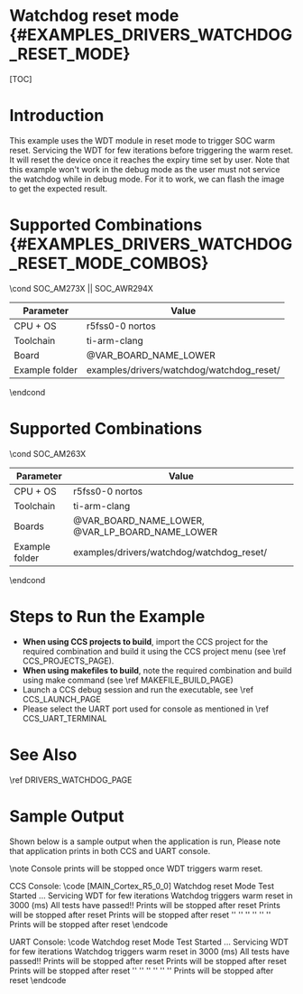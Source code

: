 # Watchdog reset mode {#EXAMPLES_DRIVERS_WATCHDOG_RESET_MODE}

[TOC]

# Introduction

This example uses the WDT module in reset mode to trigger SOC warm reset.
Servicing the WDT for few iterations before triggering the warm reset.
It will reset the device once it reaches the expiry time set by user.
Note that this example won't work in the debug mode as the user must not service the watchdog while in debug mode.
For it to work, we can flash the image to get the expected result.

# Supported Combinations {#EXAMPLES_DRIVERS_WATCHDOG_RESET_MODE_COMBOS}
\cond SOC_AM273X || SOC_AWR294X

 Parameter      | Value
 ---------------|-----------
 CPU + OS       | r5fss0-0 nortos
 Toolchain      | ti-arm-clang
 Board          | @VAR_BOARD_NAME_LOWER
 Example folder | examples/drivers/watchdog/watchdog_reset/

\endcond

# Supported Combinations
\cond SOC_AM263X

 Parameter      | Value
 ---------------|-----------
 CPU + OS       | r5fss0-0 nortos
 Toolchain      | ti-arm-clang
 Boards         | @VAR_BOARD_NAME_LOWER, @VAR_LP_BOARD_NAME_LOWER
 Example folder | examples/drivers/watchdog/watchdog_reset/

\endcond

# Steps to Run the Example

- **When using CCS projects to build**, import the CCS project for the required combination
  and build it using the CCS project menu (see \ref CCS_PROJECTS_PAGE).
- **When using makefiles to build**, note the required combination and build using
  make command (see \ref MAKEFILE_BUILD_PAGE)
- Launch a CCS debug session and run the executable, see \ref CCS_LAUNCH_PAGE
- Please select the UART port used for console as mentioned in \ref CCS_UART_TERMINAL

# See Also

\ref DRIVERS_WATCHDOG_PAGE

# Sample Output

Shown below is a sample output when the application is run,
Please note that application prints in both CCS and UART console.

\note Console prints will be stopped once WDT triggers warm reset.

CCS Console:
\code
[MAIN_Cortex_R5_0_0] Watchdog reset Mode Test Started ...
Servicing WDT for few iterations
Watchdog triggers warm reset in 3000 (ms)
All tests have passed!!
Prints will be stopped after reset
Prints will be stopped after reset
Prints will be stopped after reset
'' ''
'' ''
'' ''
Prints will be stopped after reset
\endcode

UART Console:
\code
Watchdog reset Mode Test Started ...
Servicing WDT for few iterations
Watchdog triggers warm reset in 3000 (ms)
All tests have passed!!
Prints will be stopped after reset
Prints will be stopped after reset
Prints will be stopped after reset
'' ''
'' ''
'' ''
Prints will be stopped after reset
\endcode

